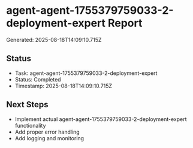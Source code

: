 # agent-agent-1755379759033-2-deployment-expert Report

Generated: 2025-08-18T14:09:10.715Z

## Status
- Task: agent-agent-1755379759033-2-deployment-expert
- Status: Completed
- Timestamp: 2025-08-18T14:09:10.715Z

## Next Steps
- Implement actual agent-agent-1755379759033-2-deployment-expert functionality
- Add proper error handling
- Add logging and monitoring
